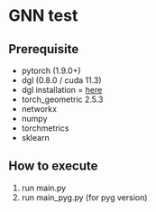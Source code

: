 # GNN test

## Prerequisite

- pytorch (1.9.0+)
- dgl (0.8.0 / cuda 11.3)
- dgl installation = [here](https://www.dgl.ai/pages/start.html)
- torch_geometric 2.5.3
- networkx
- numpy
- torchmetrics
- sklearn

## How to execute 
1. run main.py
2. run main_pyg.py (for pyg version)